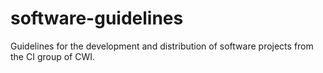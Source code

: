 # software-guidelines
Guidelines for the development and distribution of software projects from the CI group of CWI. 
